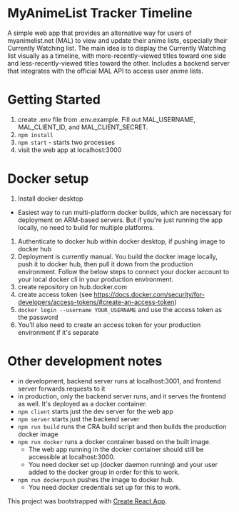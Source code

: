 # MyAnimeList Tracker Timeline
A simple web app that provides an alternative way for users of myanimelist.net (MAL) to view and
update their anime lists, especially their Currently Watching list.
The main idea is to display the Currently Watching list visually as a timeline, with more-recently-viewed
titles toward one side and less-recently-viewed titles toward the other.
Includes a backend server that integrates with the official MAL API to access user anime lists.

# Getting Started
1. create .env file from .env.example. Fill out MAL_USERNAME, MAL_CLIENT_ID, and MAL_CLIENT_SECRET.
1. `npm install`
1. `npm start` - starts two processes
1. visit the web app at localhost:3000

# Docker setup
1. Install docker desktop
  - Easiest way to run multi-platform docker builds, which are necessary for deployment on ARM-based servers. But if you're just running the app locally, no need to build for multiple platforms.
1. Authenticate to docker hub within docker desktop, if pushing image to docker hub
1. Deployment is currently manual. You build the docker image locally, push it to docker hub, then pull it down
from the production environment. Follow the below steps to connect your docker account to your local docker cli in your production environment.
  1. create repository on hub.docker.com
  1. create access token (see https://docs.docker.com/security/for-developers/access-tokens/#create-an-access-token)
  1. `docker login --username YOUR_USERNAME` and use the access token as the password
  1. You'll also need to create an access token for your production environment if it's separate

# Other development notes
- in development, backend server runs at localhost:3001, and frontend server forwards requests to it
- in production, only the backend server runs, and it serves the frontend as well. It's deployed as a docker container.
- `npm client` starts just the dev server for the web app
- `npm server` starts just the backend server
- `npm run build` runs the CRA build script and then builds the production docker image
- `npm run docker` runs a docker container based on the built image.
  - The web app running in the docker container should still be accessible at localhost:3000.
  - You need docker set up (docker daemon running) and your user added to the docker group in order for this to work.
- `npm run dockerpush` pushes the image to docker hub.
  - You need docker credentials set up for this to work.


This project was bootstrapped with [Create React App](https://github.com/facebook/create-react-app).

